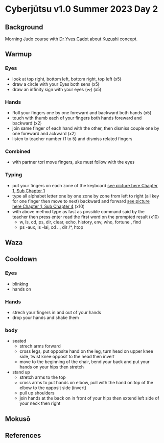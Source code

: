 # Cyberjūtsu v1.0 Summer 2023 Day 2
## Background
Morning Judo course with [Dr Yves Cadot](http://budo2008.nifs-k.ac.jp/en/guest/cadot.html) about [Kuzushi](../../glossary.md#kuzushi) concept.
## Warmup

### Eyes
* look at top right, bottom left, bottom right, top left (x5)
* draw a circle with your Eyes both sens (x5)
* draw an infinity sign with your eyes (∞) (x5)
### Hands
* Roll your fingers one by one foreward and backward both hands (x5)
* touch with thumb each of your fingers both hands foreward and backward (x2)
* join same finger of each hand with the other, then dismiss couple one by one foreward and ackward (x2)
* listen to teacher number (1 to 5) and dismiss related fingers
### Combined 
* with partner tori move fingers, uke must follow with the eyes

### Typing
* put your fingers on each zone of the keyboard [see picture here Chapter 1, Sub Chapter 1](https://www.wikihow.com/Type#Learning-to-Type)
* type all alphabet letter one by one zone by zone from left to right (all key for one finger then move to next) backward and forward [see picture here Chapter 1, Sub Chapter 4](https://www.wikihow.com/Type#Learning-to-Type) (x10)
* with above method type as fast as possible command said by the teacher then press enter read the first word on the prompted result (x10)
  * w, ls, cd, ps, dir, clear, echo, history, env, who, fortune , find 
  * ps -aux, ls -lai, cd .., dir /*, htop

## Waza


## Cooldown

### Eyes
* blinking
* hands on
### Hands
* strech your fingers in and out of your hands 
* drop your hands and shake them
### body
* seated
  * strech arms forward
  * cross legs, put opposite hand on the leg, turn head on upper knee side, twist knee opposit to the head then invert
  * move to the beginning of the chair, bend your back and put your hands on your hips then stretch
* stand up
  * stretch arms to the top
  * cross arms to put hands on elbow, pull with the hand on top of the elbow to the opposit side (invert)
  * pull up shoulders
  * join hands at the back on in front of your hips then extend left side of your neck then right
## Mokusō


## References

